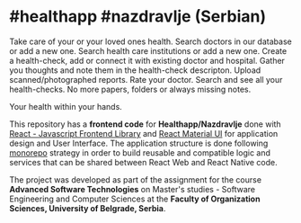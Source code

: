 # #healthapp #nazdravlje (Serbian)
Take care of your or your loved ones health.
Search doctors in our database or add a new one.
Search health care institutions or add a new one.
Create a health-check, add or connect it with existing doctor and hospital. Gather you thoughts and note them in the health-check descripton. Upload scanned/photographed reports. Rate your doctor. 
Search and see all your health-checks. No more papers, folders or always missing notes. 

Your health within your hands.

This repository has a **frontend code** for **Healthapp/Nazdravlje** done with [React - Javascript Frontend Library](https://reactjs.org/) and [React Material UI](https://material-ui.com/) for application design and User Interface.
The application structure is done following [monorepo](https://en.wikipedia.org/wiki/Monorepo) strategy in order to build reusable and compatible logic and services that can be shared between React Web and React Native code. 

The project was developed as part of the assignment for the course 
**Advanced Software Technologies** on Master's studies - Software Engineering and Computer Sciences at the **Faculty of Organization Sciences, University of Belgrade, Serbia**.
